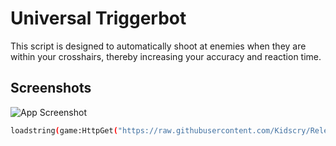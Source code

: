 
# Universal Triggerbot 

This script is designed to automatically shoot at enemies when they are within your crosshairs, thereby increasing your accuracy and reaction time. 


## Screenshots

![App Screenshot](https://raw.githubusercontent.com/Kidscry/Releases/main/Universal_Triggerbot/v1.png)

```bash
loadstring(game:HttpGet("https://raw.githubusercontent.com/Kidscry/Releases/main/Utilities/UI.lua"))();
```
    
